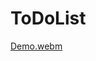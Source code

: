 # ToDoList
[Demo.webm](https://github.com/shadw77/to-do-list/assets/67728425/a34c3ef7-f0cd-4daa-b936-6651f0fd2c94)
